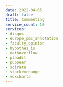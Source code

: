 ```yaml
---
date: 2022-04-05
draft: false
title: Commenting
service_count: 10
services:
- disqus
- europe_pmc_annotation
- faculty_opinion
- hypothes_is
- mathoverflow
- plaudit
- pubpeer
- scirate
- stackexchange
- voxcharta
---
```



